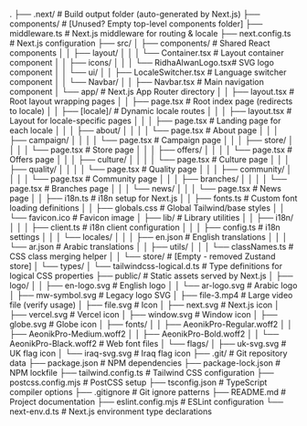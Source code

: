 .
├── .next/                      # Build output folder (auto-generated by Next.js)
├── components/                 # [Unused? Empty top-level components folder]
├── middleware.ts               # Next.js middleware for routing & locale
├── next.config.ts              # Next.js configuration
├── src/
│   ├── components/             # Shared React components
│   │   ├── layout/
│   │   │   └── Container.tsx    # Layout container component
│   │   ├── icons/
│   │   │   └── RidhaAlwanLogo.tsx# SVG logo component
│   │   └── ui/
│   │       ├── LocaleSwitcher.tsx # Language switcher component
│   │       └── Navbar/
│   │           ├── Navbar.tsx     # Main navigation component
│   └── app/                     # Next.js App Router directory
│   │   ├── layout.tsx             # Root layout wrapping pages
│   │   ├── page.tsx               # Root index page (redirects to locale)
│   │   ├── [locale]/              # Dynamic locale routes
│   │   │   ├── layout.tsx         # Layout for locale-specific pages
│   │   │   ├── page.tsx           # Landing page for each locale
│   │   │   ├── about/
│   │   │   │   └── page.tsx       # About page
│   │   │   ├── campaign/
│   │   │   │   └── page.tsx       # Campaign page
│   │   │   ├── store/
│   │   │   │   └── page.tsx       # Store page
│   │   │   ├── offers/
│   │   │   │   └── page.tsx       # Offers page
│   │   │   ├── culture/
│   │   │   │   └── page.tsx       # Culture page
│   │   │   ├── quality/
│   │   │   │   └── page.tsx       # Quality page
│   │   │   ├── community/
│   │   │   │   └── page.tsx       # Community page
│   │   │   ├── branches/
│   │   │   │   └── page.tsx       # Branches page
│   │   │   └── news/
│   │   │       └── page.tsx       # News page
│   │   ├── i18n.ts                # i18n setup for Next.js
│   │   ├── fonts.ts               # Custom font loading definitions
│   │   ├── globals.css            # Global Tailwind/base styles
│   │   └── favicon.ico            # Favicon image
│   ├── lib/                     # Library utilities
│   │   ├── i18n/
│   │   │   ├── client.ts          # i18n client configuration
│   │   │   ├── config.ts          # i18n settings
│   │   │   └── locales/
│   │   │       ├── en.json        # English translations
│   │   │       └── ar.json        # Arabic translations
│   │   ├── utils/
│   │   │   └── classNames.ts      # CSS class merging helper
│   │   └── store/                 # [Empty - removed Zustand store]
│   └── types/
│       └── tailwindcss-logical.d.ts # Type definitions for logical CSS properties
├── public/                      # Static assets served by Next.js
│   ├── logo/
│   │   ├── en-logo.svg            # English logo
│   │   └── ar-logo.svg            # Arabic logo
│   ├── mw-symbol.svg              # Legacy logo SVG
│   ├── file-3.mp4                 # Large video file (verify usage)
│   ├── file.svg                   # Icon
│   ├── next.svg                   # Next.js icon
│   ├── vercel.svg                 # Vercel icon
│   ├── window.svg                 # Window icon
│   ├── globe.svg                  # Globe icon
│   ├── fonts/
│   │   ├── AeonikPro-Regular.woff2
│   │   ├── AeonikPro-Medium.woff2
│   │   ├── AeonikPro-Bold.woff2
│   │   └── AeonikPro-Black.woff2  # Web font files
│   └── flags/
│       ├── uk-svg.svg             # UK flag icon
│       └── iraq-svg.svg           # Iraq flag icon
├── .git/                          # Git repository data
├── package.json                   # NPM dependencies
├── package-lock.json              # NPM lockfile
├── tailwind.config.ts             # Tailwind CSS configuration
├── postcss.config.mjs             # PostCSS setup
├── tsconfig.json                  # TypeScript compiler options
├── .gitignore                     # Git ignore patterns
├── README.md                      # Project documentation
├── eslint.config.mjs              # ESLint configuration
└── next-env.d.ts                  # Next.js environment type declarations
``` 